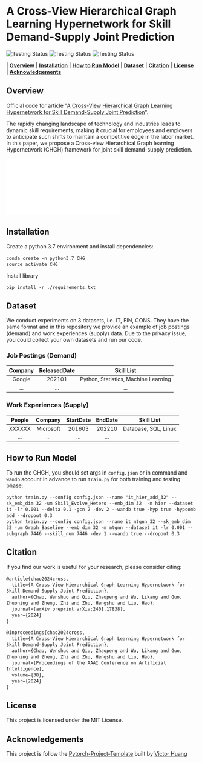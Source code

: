 # A Cross-View Hierarchical Graph Learning Hypernetwork for Skill Demand-Supply Joint Prediction
![Testing Status](https://img.shields.io/badge/docs-in_progress-green)
![Testing Status](https://img.shields.io/badge/pypi_package-in_progress-green)
![Testing Status](https://img.shields.io/badge/license-MIT-blue)

| **[Overview](#overview)**
| **[Installation](#installation)**
| **[How to Run Model](#how-to-run-model)**
| **[Dataset](#dataset)**
| **[Citation](#citation)**
| **[License](#license)**
| **[Acknowledgements](#acknowledgements)**

## Overview

Official code for article "[A Cross-View Hierarchical Graph Learning Hypernetwork for Skill Demand-Supply Joint Prediction](https://arxiv.org/abs/2401.17838)".


The rapidly changing landscape of technology and industries leads to dynamic skill requirements, making it crucial for employees and employers to anticipate such shifts to maintain a competitive edge in the labor market. In this paper, we propose a Cross-view Hierarchical Graph learning Hypernetwork (CHGH) framework for joint skill demand-supply prediction.

![Framework](img/framework.pdf)



## Installation
Create a python 3.7 environment and install dependencies:

  ```
  conda create -n python3.7 CHG
  source activate CHG
  ```

Install library

  ```
  pip install -r ./requirements.txt
  ```

## Dataset

We conduct experiments on 3 datasets, i.e. IT, FIN, CONS. They have the same format and in this repository we provide an example of job postings (demand) and work experiences (supply) data. Due to the privacy issue, you could collect your own datasets and run our code.

### Job Postings (Demand)

|Company|ReleasedDate|Skill List|
|:-:|:-:|:-:|
|Google|202101|Python, Statistics, Machine Learning|
|...|...|...|

### Work Experiences (Supply)

|People|Company|StartDate|EndDate|Skill List|
|:-:|:-:|:-:|:-:|:-:|
|XXXXXX|Microsoft|201603|202210|Database, SQL, Linux|
|...|...|...|...|

## How to Run Model

To run the CHGH, you should set args in `config.json` or in command and `wandb` account in advance to run `train.py` for both training and testing phase: 

  ```
  python train.py --config config.json --name "it_hier_add_32" --sk_emb_dim 32 -um Skill_Evolve_Hetero --emb_dim 32  -m hier --dataset it -lr 0.001 --delta 0.1 -gcn 2 -dev 2 --wandb true -hyp true -hypcomb add --dropout 0.3
  python train.py --config config.json --name it_mtgnn_32 --sk_emb_dim 32 -um Graph_Baseline --emb_dim 32 -m mtgnn --dataset it -lr 0.001 --subgraph 7446 --skill_num 7446 -dev 1 --wandb true --dropout 0.3
  ```


## Citation

If you find our work is useful for your research, please consider citing:

```
@article{chao2024cross,
  title={A Cross-View Hierarchical Graph Learning Hypernetwork for Skill Demand-Supply Joint Prediction},
  author={Chao, Wenshuo and Qiu, Zhaopeng and Wu, Likang and Guo, Zhuoning and Zheng, Zhi and Zhu, Hengshu and Liu, Hao},
  journal={arXiv preprint arXiv:2401.17838},
  year={2024}
}
```

```
@inproceedings{chao2024cross,
  title={A Cross-View Hierarchical Graph Learning Hypernetwork for Skill Demand-Supply Joint Prediction},
  author={Chao, Wenshuo and Qiu, Zhaopeng and Wu, Likang and Guo, Zhuoning and Zheng, Zhi and Zhu, Hengshu and Liu, Hao},
  journal={Proceedings of the AAAI Conference on Artificial Intelligence},
  volume={38},
  year={2024}
}
```

## License
This project is licensed under the MIT License.

## Acknowledgements
This project is follow the [Pytorch-Project-Template](https://github.com/victoresque/pytorch-template) built by [Victor Huang](https://github.com/victoresque)
